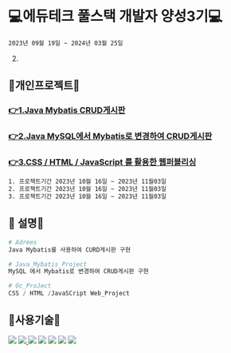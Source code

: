 #  💻에듀테크 풀스택 개발자 양성3기💻
```bash
2023년 09월 19일 ~ 2024년 03월 25일
```

2.
## 🔨개인프로젝트🔨
### [👉1.Java Mybatis CRUD게시판](Addrees/README.md)<br>
### [👉2.Java MySQL에서 Mybatis로 변경하여 CRUD게시판](Java_Mybatis_Project/README.md)<br>
### [👉3.CSS / HTML / JavaScript 를 활용한 웹퍼블리싱](Oc_ProJect/README.md)
```bash
1. 프로젝트기간 2023년 10월 16일 ~ 2023년 11월03일
2. 프로젝트기간 2023년 10월 16일 ~ 2023년 11월03일
3. 프로젝트기간 2023년 10월 16일 ~ 2023년 11월03일
```

## 👋 설명👋

```python
# Adrees
Java Mybatis를 사용하여 CURD게시판 구현

# Java_Mybatis_Project
MySQL 에서 Mybatis로 변경하여 CRUD게시판 구현

# Oc_ProJect
CSS / HTML /JavaSCript Web_Project

```
## :page_with_curl:사용기술:page_with_curl:
<a href="Java_Mybatis_Project/boards.sql"><img src="https://img.shields.io/badge/mysql-%2300f.svg?style=for-the-badge&logo=mysql&logoColor=white"/></a>
<a href="#"><img src="https://img.shields.io/badge/Java-ED8B00?style=for-the-badge&logo=openjdk&logoColor=white"/> </a>
<a href="#"><img src="https://img.shields.io/badge/MariaDB-003545?style=for-the-badge&logo=mariadb&logoColor=white"/></a>
<a href="#"><img src="https://img.shields.io/badge/HTML5-E34F26?style=flat&logo=HTML5&logoColor=white" /></a>
<a href="#"><img src="https://img.shields.io/badge/CSS3-1572B6?style=flat&logo=CSS3&logoColor=white" /></a>
<a href="#"><img src="https://img.shields.io/badge/JavaScript-F7DF1E?style=flat&logo=JavaScript&logoColor=white" /></a>
<a href="https://github.com/wwnoov/ww_project/blob/cb76ed09290a3929ac4769069b98cf9f38fbbe06/Java_Mybatis_Project/boards.sql#L1C1-L7C3"><img src="https://img.shields.io/badge/Mybatis-%2300f.svg?style=for-the-badge&logo=Mybatis&logoColor=white"/></a>


